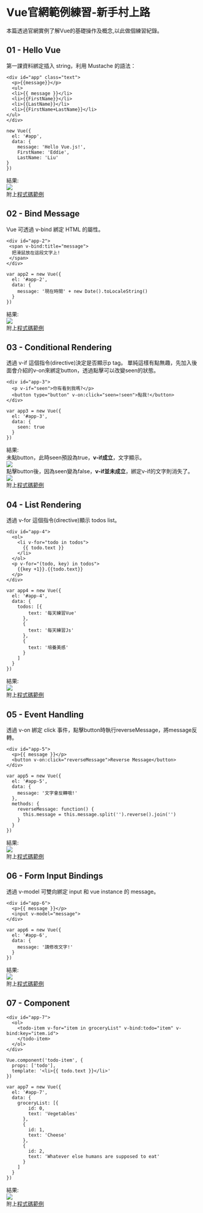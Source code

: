 # Vue官網範例練習-新手村上路
本篇透過官網實例了解Vue的基礎操作及概念,以此做個練習紀錄。
 
## 01 - Hello Vue
第一課資料綁定插入 string，利用 Mustache 的語法：
```
<div id="app" class="text">
  <p>{{message}}</p>
  <ul>
  <li>{{ message }}</li>
  <li>{{FirstName}}</li>
  <li>{{LastName}}</li>
  <li>{{FirstName+LastName}}</li>
</ul>
</div>
```
```
new Vue({
  el: '#app',
  data: {
    message: 'Hello Vue.js!',
    FirstName: 'Eddie',
    LastName: 'Liu'
}
})
```
結果:<br/>
![](https://i.imgur.com/iMDL0ki.png)<br/>
附上[程式碼範例](https://jsfiddle.net/EddieLiu58/01hzuq5t/31/)

##  02 - Bind Message
 Vue 可透過 v-bind 綁定 HTML 的屬性。
 ```
<div id="app-2">
  <span v-bind:title="message">
   把滑鼠放在這段文字上!
  </span>
</div>
```
```
var app2 = new Vue({
  el: '#app-2',
  data: {
    message: '現在時間' + new Date().toLocaleString()
  }
})
```
結果:<br/>
![](https://i.imgur.com/me1CLX3.png)<br/>
附上[程式碼範例](https://jsfiddle.net/EddieLiu58/kjsvhndy/)

## 03 - Conditional Rendering

透過 v-if 這個指令(directive)決定是否顯示p tag。
單純這樣有點無趣，先加入後面會介紹的v-on來綁定button，透過點擊可以改變seen的狀態。
```
<div id="app-3">
  <p v-if="seen">你有看到我嗎?</p>
  <button type="button" v-on:click="seen=!seen">點我!</button>
</div>

```
```
var app3 = new Vue({
  el: '#app-3',
  data: {
    seen: true
  }
})
```
結果:<br/>
未點button，此時seen預設為true，**v-if成立**，文字顯示。<br/>
![](https://i.imgur.com/eppDdZg.png)<br/>
點擊button後，因為seen變為false，**v-if並未成立**，綁定v-if的文字則消失了。<br/>
![](https://i.imgur.com/1hP7iL4.png)<br/>
附上[程式碼範例](https://jsfiddle.net/EddieLiu58/bt2m5fh4/)

## 04 - List Rendering
透過 v-for 這個指令(directive)顯示 todos list。
```
<div id="app-4">
  <ol>
    <li v-for="todo in todos">
      {{ todo.text }}
    </li>
  </ol>
  <p v-for="(todo, key) in todos">
    {{key +1}}.{{todo.text}}
  </p>
</div>
```
```
var app4 = new Vue({
  el: '#app-4',
  data: {
    todos: [{
        text: '每天練習Vue'
      },
      {
        text: '每天練習Js'
      },
      {
        text: '培養美感'
      }
    ]
  }
})
```
結果:<br/>
![](https://i.imgur.com/6vxIgKC.png)<br/>
附上[程式碼範例](https://jsfiddle.net/EddieLiu58/2mhr87do/)

## 05 - Event Handling
透過 v-on 綁定 click 事件，點擊button時執行reverseMessage，將message反轉。
```
<div id="app-5">
  <p>{{ message }}</p>
  <button v-on:click="reverseMessage">Reverse Message</button>
</div>

```
```
var app5 = new Vue({
  el: '#app-5',
  data: {
    message: '文字會反轉哦!'
  },
  methods: {
    reverseMessage: function() {
      this.message = this.message.split('').reverse().join('')
    }
  }
})
```
結果:<br/>
![](https://i.imgur.com/r6ga0nh.png)<br/>
附上[程式碼範例](https://jsfiddle.net/EddieLiu58/ymuc9Lgn/)

## 06 - Form Input Bindings
透過 v-model 可雙向綁定 input 和 vue instance 的 message。
```
<div id="app-6">
  <p>{{ message }}</p>
  <input v-model="message">
</div>
```
```
var app6 = new Vue({
  el: '#app-6',
  data: {
    message: '請修改文字!'
  }
})
```
結果:<br/>
![](https://i.imgur.com/GpJEjNi.png)<br/>
附上[程式碼範例](https://jsfiddle.net/EddieLiu58/uvkLqzp8/)
## 07 - Component
```
<div id="app-7">
  <ol>
    <todo-item v-for="item in groceryList" v-bind:todo="item" v-bind:key="item.id">
    </todo-item>
  </ol>
</div>
```
```
Vue.component('todo-item', {
  props: ['todo'],
  template: '<li>{{ todo.text }}</li>'
})

var app7 = new Vue({
  el: '#app-7',
  data: {
    groceryList: [{
        id: 0,
        text: 'Vegetables'
      },
      {
        id: 1,
        text: 'Cheese'
      },
      {
        id: 2,
        text: 'Whatever else humans are supposed to eat'
      }
    ]
  }
})

```
結果:<br/>
![](https://i.imgur.com/XGCgWQy.png)<br/>
附上[程式碼範例](https://jsfiddle.net/EddieLiu58/wk4r7x5u/#&togetherjs=EMFcTyDTT3)

 
 
 
 

